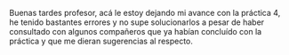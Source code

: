 Buenas tardes profesor, acá le estoy dejando mi avance con la práctica 4, he tenido bastantes errores y no supe solucionarlos a pesar de haber consultado con algunos compañeros que ya habían concluído con la práctica y que me dieran sugerencias al respecto.
